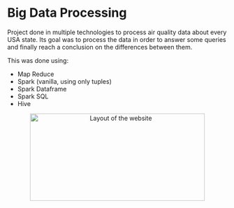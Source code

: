 # Big Data Processing
Project done in multiple technologies to process air quality data about every USA state. Its goal was to process the data in order to answer some queries and finally reach a conclusion on the differences between them. 

This was done using:
- Map Reduce
- Spark (vanilla, using only tuples)
- Spark Dataframe
- Spark SQL
- Hive

<p align="center">
       <img src="https://i.imgur.com/PiQBLML.jpeg" width="400" height="200" alt="Layout of the website">
</p>

